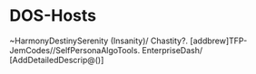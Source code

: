 DOS-Hosts
=========

~HarmonyDestinySerenity (Insanity)/ Chastity?. [addbrew]TFP-JemCodes//SelfPersonaAlgoTools.  EnterpriseDash/  [AddDetailedDescrip@()]
